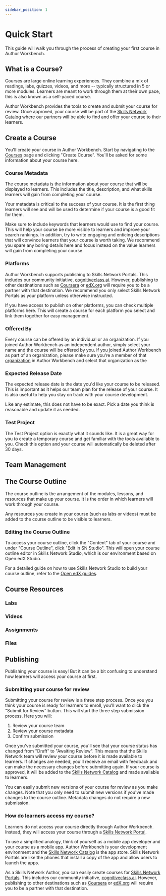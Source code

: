 ```yaml
---
sidebar_position: 1
---
```


# Quick Start

This guide will walk you through the process of creating your first course in Author Workbench.

## What is a Course?

Courses are large online learning experiences. They combine a mix of readings, labs, quizzes, videos, and more -- typically structured in 5 or more modules. Learners are meant to work through them at their own pace, this is also known as a self-paced course.

Author Workbench provides the tools to create and submit your course for review. Once approved, your course will be part of the [Skills Network Catalog](https://catalog.skills.network/) where our partners will be able to find and offer your course to their learners.

## Create a Course

You'll create your course in Author Workbench. Start by navigating to the [Courses](https://author.skills.network/courses) page and clicking "Create Course". You'll be asked for some information about your course here.

### Course Metadata

The course metadata is the information about your course that will be displayed to learners. This includes the title, description, and what skills learners will gain from completing your course.

Your metadata is critical to the success of your course. It is the first thing learners will see and will be used to determine if your course is a good fit for them.

Make sure to include keywords that learners would use to find your course. This will help your course be more visible to learners and improve your search rankings. In addition, try to write engaging and enticing descriptions that will convince learners that your course is worth taking. We recommend you spare any boring details here and focus instead on the value learners will gain from completing your course.

### Platforms

Author Workbench supports publishing to Skills Network Portals. This includes our community initiative, [cognitiveclass.ai](https://cognitiveclass.ai). However, publishing to other destinations such as [Coursera](https://www.coursera.org/partners/ibm-skills-network) or [edX.org](https://www.edx.org/school/ibm) will require you to be a partner with that destination. We recommend you only select Skills Network Portals as your platform unless otherwise instructed.

If you have access to publish on other platforms, you can check multiple platforms here. This will create a course for each platform you select and link them together for easy management.

### Offered By

Every course can be offered by an individual or an organization. If you joined Author Workbench as an independent author, simply select your name and the course will be offered by you. If you joined Author Workbench as part of an organization, please make sure you're a member of that [organization](https://author.skills.network/organizations?show=explore) in Author Workbench and select that organization as the 

### Expected Release Date

The expected release date is the date you'd like your course to be released. This is important as it helps our team plan for the release of your course. It is also useful to help you stay on track with your course development.

Like any estimate, this does not have to be exact. Pick a date you think is reasonable and update it as needed.

### Test Project

The Test Project option is exactly what it sounds like. It is a great way for you to create a temporary course and get familiar with the tools available to you. Check this option and your course will automatically be deleted after 30 days.

## Team Management

## The Course Outline

The course outline is the arrangement of the modules, lessons, and resources that make up your course. It is the order in which learners will work through your course.

Any resources you create in your course (such as labs or videos) must be added to the course outline to be visible to learners.

### Editing the Course Outline

To access your course outline, click the "Content" tab of your course and under "Course Outline", click "Edit in SN Studio". This will open your course outline editor in Skills Network Studio, which is our environment based on Open edX Studio.

For a detailed guide on how to use Skills Network Studio to build your course outline, refer to the [Open edX guides](https://docs.openedx.org/en/latest/educators/quickstarts/build_a_course.html#create-a-section).

## Course Resources
### Labs
### Videos
### Assignments
### Files

## Publishing

Publishing your course is easy! But it can be a bit confusing to understand how learners will access your course at first.

### Submitting your course for review

Submitting your course for review is a three step process. Once you you think your course is ready for learners to enroll, you'll want to click the "Submit for Review" button. This will start the three step submission process. Here you will:

1. Review your course team
2. Review your course metadata
3. Confirm submission

Once you've submitted your course, you'll see that your course status has changed from "Draft" to "Awaiting Review". This means that the Skills Network team will review your course before it is made available to learners. If changes are needed, you'll receive an email with feedback and can make the necessary changes before submitting again. If your course is approved, it will be added to the [Skills Network Catalog](https://catalog.skills.network/) and made available to learners.

You can easily submit new versions of your course for review as you make changes. Note that you only need to submit new versions if you've made changes to the course outline. Metadata changes do not require a new submission.

### How do learners access my course?

Learners do not access your course directly through Author Workbench. Instead, they will access your course through a [Skills Network Portal](https://skills.network/portals/enterprise).

To use a simplified analogy, think of yourself as a mobile app developer and your course as a mobile app. Author Workbench is your development environment and the [Skills Network Catalog](https://catalog.skills.network/) is the app store. Skills Network Portals are like the phones that install a copy of the app and allow users to launch the apps.

As a Skills Network Author, you can easily create courses for [Skills Network Portals](https://skills.network/portals/enterprise). This includes our community initiative, [cognitiveclass.ai](https://cognitiveclass.ai). However, publishing to other destinations such as [Coursera](https://www.coursera.org/partners/ibm-skills-network) or [edX.org](https://www.edx.org/school/ibm) will require you to be a partner with that destination.
